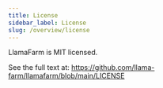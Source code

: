 ```yaml
---
title: License
sidebar_label: License
slug: /overview/license
---
```


LlamaFarm is MIT licensed.

See the full text at: https://github.com/llama-farm/llamafarm/blob/main/LICENSE
